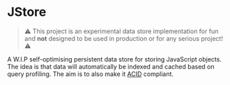 # JStore

> ⚠️ This project is an experimental data store implementation for fun and **not** designed to be used in production or for any serious project! ⚠️

A W.I.P self-optimising persistent data store for storing JavaScript objects. The idea is that data will automatically be indexed and cached based on query profiling. The aim is to also make it [ACID](https://en.wikipedia.org/wiki/ACID) compliant.
